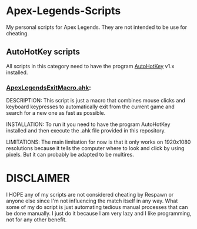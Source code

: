 # Apex-Legends-Scripts
My personal scripts for Apex Legends. They are not intended to be use for cheating.

## AutoHotKey scripts
All scripts in this category need to have the program [AutoHotKey](https://www.autohotkey.com/) v1.x installed.
###  	[ApexLegendsExitMacro.ahk](https://github.com/Snorchy/Apex-Legends-Scripts/blob/master/Scripts/AutoHotKey/ApexLegendsExitMacro.ahk):
DESCRIPTION: This script is just a macro that combines mouse clicks and keyboard keypresses to automatically exit from the current game and search for a new one as fast as possible.

INSTALLATION: To run it you need to have the program AutoHotKey installed and then execute the .ahk file provided in this repository.

LIMITATIONS: The main limitation for now is that it only works on 1920x1080 resolutions because it tells the computer where to look and click by using pixels. But it can probably be adapted to be multires.

# DISCLAIMER
I HOPE any of my scripts are not considered cheating by Respawn or anyone else since I'm not influencing the match itself in any way. What some of my do script is just automating tedious manual processes that can be done manually. I just do it because I am very lazy and I like programming, not for any other benefit.
